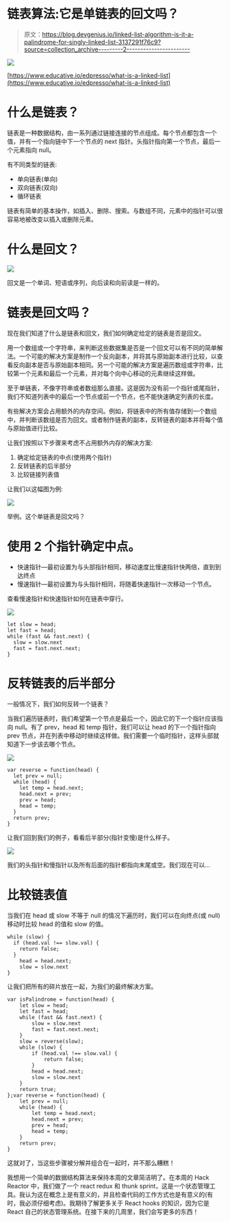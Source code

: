 # 链表算法:它是单链表的回文吗？

> 原文：<https://blog.devgenius.io/linked-list-algorithm-is-it-a-palindrome-for-singly-linked-list-3137291f76c9?source=collection_archive---------2----------------------->

![](img/5945a56e0573540f91e0f4cfcf5917be.png)

[https://www.educative.io/edpresso/what-is-a-linked-list](https://www.educative.io/edpresso/what-is-a-linked-list)

# 什么是链表？

链表是一种数据结构，由一系列通过链接连接的节点组成。每个节点都包含一个值，并有一个指向链中下一个节点的 next 指针。头指针指向第一个节点，最后一个元素指向 null。

有不同类型的链表:

*   单向链表(单向)
*   双向链表(双向)
*   循环链表

链表有简单的基本操作，如插入、删除、搜索。与数组不同，元素中的指针可以很容易地被改变以插入或删除元素。

# 什么是回文？

![](img/c64a53f49e3ecf9b93ec68aa2e7742e2.png)

回文是一个单词、短语或序列，向后读和向前读是一样的。

# 链表是回文吗？

现在我们知道了什么是链表和回文，我们如何确定给定的链表是否是回文。

用一个数组或一个字符串，来判断这些数据集是否是一个回文可以有不同的简单解法。一个可能的解决方案是制作一个反向副本，并将其与原始副本进行比较，以查看反向副本是否与原始副本相同。另一个可能的解决方案是遍历数组或字符串，比较第一个元素和最后一个元素，并对每个向中心移动的元素继续这样做。

至于单链表，不像字符串或者数组那么直接。这是因为没有前一个指针或尾指针，我们不知道列表中的最后一个节点或前一个节点，也不能快速确定列表的长度。

有些解决方案会占用额外的内存空间。例如，将链表中的所有值存储到一个数组中，并判断该数组是否为回文。或者制作链表的副本，反转链表的副本并将每个值与原始值进行比较。

让我们按照以下步骤来考虑不占用额外内存的解决方案:

1.  确定给定链表的中点(使用两个指针)
2.  反转链表的后半部分
3.  比较链接列表值

让我们以这幅图为例:

![](img/09c9f42993c1363a7bbb13027531d301.png)

举例。这个单链表是回文吗？

# 使用 2 个指针确定中点。

*   快速指针—最初设置为与头部指针相同，移动速度比慢速指针快两倍，直到到达终点
*   慢速指针—最初设置为与头指针相同，将随着快速指针一次移动一个节点。

查看慢速指针和快速指针如何在链表中穿行。

![](img/892381dfba045efaa3b15628accfcc60.png)

```
let slow = head;
let fast = head;
while (fast && fast.next) {
  slow = slow.next
  fast = fast.next.next;
}
```

# **反转链表的后半部分**

一般情况下，我们如何反转一个链表？

当我们遍历链表时，我们希望第一个节点是最后一个，因此它的下一个指针应该指向 null。有了 prev，head 和 temp 指针，我们可以让 head 的下一个指针指向 prev 节点，并在列表中移动时继续这样做。我们需要一个临时指针，这样头部就知道下一步该去哪个节点。

![](img/71b067bdb81635f8f1a144fb6511fbe0.png)

```
var reverse = function(head) {
  let prev = null;
  while (head) {
    let temp = head.next;
    head.next = prev;
    prev = head;
    head = temp;
  }
  return prev;
}
```

让我们回到我们的例子，看看后半部分(指针变慢)是什么样子。

![](img/a5b4d5b6e6f3b42626daa0732d8a6b7f.png)

我们的头指针和慢指针以及所有后面的指针都指向末尾或空。我们现在可以…

# **比较链表值**

当我们在 head 或 slow 不等于 null 的情况下遍历时，我们可以在向终点(或 null)移动时比较 head 的值和 slow 的值。

```
while (slow) {
  if (head.val !== slow.val) {
    return false;
  }
    head = head.next;
    slow = slow.next
}
```

让我们把所有的碎片放在一起，为我们的最终解决方案。

```
var isPalindrome = function(head) {
    let slow = head;
    let fast = head;
    while (fast && fast.next) {
        slow = slow.next
        fast = fast.next.next;
    }
    slow = reverse(slow);
    while (slow) {
        if (head.val !== slow.val) {
            return false;
        }
        head = head.next;
        slow = slow.next
    }
    return true;
};var reverse = function(head) {
    let prev = null;
    while (head) {
        let temp = head.next;
        head.next = prev;
        prev = head;
        head = temp;
    }
    return prev;
}
```

这就对了，当这些步骤被分解并组合在一起时，并不那么糟糕！

我想用一个简单的数据结构算法来保持本周的文章简洁明了。在本周的 Hack Reactor 中，我们做了一个 react redux 和 thunk sprint，这是一个状态管理工具。我认为这在概念上是有意义的，并且检查代码的工作方式也是有意义的(有时，我必须仔细考虑)。我期待了解更多关于 React hooks 的知识，因为它是 React 自己的状态管理系统。在接下来的几周里，我们会写更多的东西！